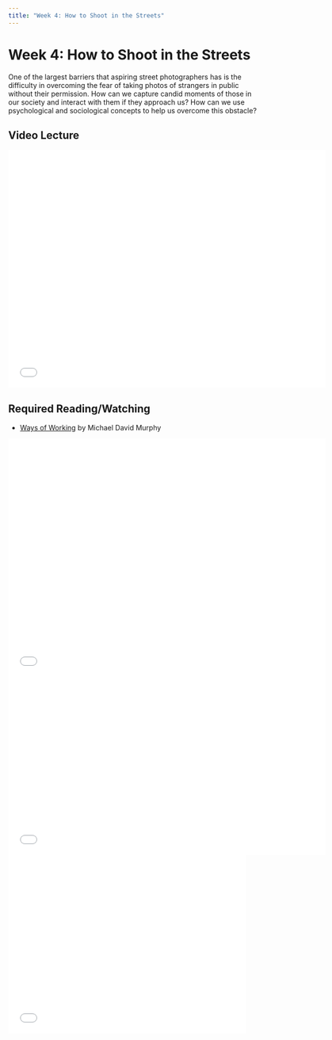 ```yaml
---
title: "Week 4: How to Shoot in the Streets"
---
```


# Week 4: How to Shoot in the Streets

One of the largest barriers that aspiring street photographers has is the difficulty in overcoming the fear of taking photos of strangers in public without their permission. How can we capture candid moments of those in our society and interact with them if they approach us? How can we use psychological and sociological concepts to help us overcome this obstacle?

## Video Lecture

<iframe width="640" height="480" src="//www.youtube.com/embed/_J2NGhZOh-E" frameborder="0" allowfullscreen></iframe>

## Required Reading/Watching

* [Ways of Working](http://2point8.whileseated.org/wow-footer/) by Michael David Murphy

<iframe width="640" height="480" src="//www.youtube.com/embed/IRBARi09je8" frameborder="0" allowfullscreen></iframe>

<iframe width="640" height="360" src="//www.youtube.com/embed/EqpGn-jOl0U" frameborder="0" allowfullscreen></iframe>

<iframe width="480" height="360" src="//www.youtube.com/embed/y-IOEAlBpSo" frameborder="0" allowfullscreen></iframe>